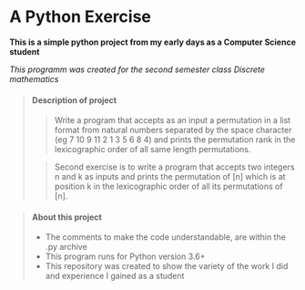 # A Python Exercise

**This is a simple python project from my early days as a Computer Science student**

_This programm was created for the second semester class Discrete mathematics_

> #### Description of project
>
>>Write a program that accepts as an input a permutation in a list format from natural numbers separated by the space character (eg 7 10 9 11 2 1 3 5 6 8 4) and prints the permutation rank in the lexicographic order of all same length permutations.
>
>>Second exercise is to write a program that accepts two integers n and k as inputs and prints the permutation of [n] which is at position k in the lexicographic order of all its permutations of [n].

> #### About this project
>
> - The comments to make the code understandable, are within the .py archive
> - This program runs for Python version 3.6+
> - This repository was created to show the variety of the work I did and experience I gained as a student
>

